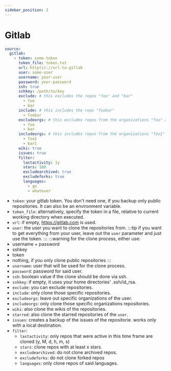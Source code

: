 ```yaml
---
sidebar_position: 2
---
```


# Gitlab

```yaml title="config"
source:
  gitlab:
    - token: some-token
      token_file: token.txt
      url: http(s)://url-to-gitlab
      user: some-user
      username: your-user
      password: your-password
      ssh: true
      sshkey: /path/to/key
      exclude: # this excludes the repos "foo" and "bar"
        - foo
        - bar
      include: # this includes the repo "foobar"
        - foobar
      excludeorgs: # this excludes repos from the organizations "foo" and "bar"
        - foo
        - bar
      includeorgs: # this includes repos from the organizations "foo1" and "bar1"
        - foo1
        - bar1
      wiki: true
      issues: true
      filter:
        lastactivity: 1y
        stars: 100
        excludearchived: true
        excludeforks: true
        languages:
          - go
          - whatever
```

- `token`: your gitlab token. You don't need one, if you backup only public repositories. It can also be an environment variable.
- `token_file`: alternatively, specify the token in a file, relative to current working directory when executed.
- `url`: if empty, https://gitlab.com is used.
- `user`: the user you want to clone the repositories from.
:::tip
if you want to get everything from your user, leave out the `user` parameter and just use the token.
:::
:::warning
for the clone process, either use:
 - username + password
 - sshkey
 - token
 - nothing, if you only clone public repositories
:::
- `username`: user that will be used for the clone process.
- `password`: password for said user.
- `ssh`: boolean value if the clone should be done via ssh.
- `sshkey`: if empty, it uses your home directories' .ssh/id_rsa.
- `exclude`: you can exclude repositories.
- `include`: only clone those specific repositories.
- `excludeorgs`: leave out specific organizations of the user.
- `includeorgs`: only clone those specific organizations repositories.
- `wiki`: also clone the wikis of the repositories.
- `starred`: also clone the starred repositories of the `user`.
- `issues`: creates a backup of the issues of the repositorie. works only with a local destination.
- `filter`:
  - `lastactivity`: only repos that were active in this time frame are cloned (y, M, d, h, m, s)
  - `stars`: clone repos with at least x stars.
  - `excludearchived`: do not clone archived repos.
  - `excludeforks`: do not clone forked repos
  - `languages`: only clone repos of said languages.
